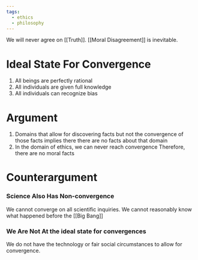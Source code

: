 ```yaml
---
tags:
  - ethics
  - philosophy
---
```

We will never agree on [[Truth]].
[[Moral Disagreement]] is inevitable.
# Ideal State For Convergence
1. All beings are perfectly rational
2. All individuals are given full knowledge
3. All individuals can recognize bias
# Argument
1. Domains that allow for discovering facts but not the convergence of those facts implies there there are no facts about that domain
2. In the domain of ethics, we can never reach convergence
Therefore, there are no moral facts
# Counterargument
### Science Also Has Non-convergence
We cannot converge on all scientific inquiries.
We cannot reasonably know what happened before the [[Big Bang]]
### We Are Not At the ideal state for convergences
We do not have the technology or fair social circumstances to allow for convergence.